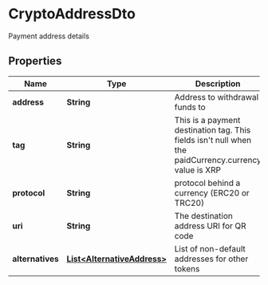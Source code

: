 

# CryptoAddressDto

Payment address details

## Properties

| Name | Type | Description | Notes |
|------------ | ------------- | ------------- | -------------|
|**address** | **String** | Address to withdrawal funds to |  [optional] |
|**tag** | **String** | This is a payment destination tag. This fields isn&#39;t null when the paidCurrency.currency value is XRP |  [optional] |
|**protocol** | **String** | protocol behind a currency (ERC20 or TRC20) |  [optional] |
|**uri** | **String** | The destination address URI for QR code |  [optional] |
|**alternatives** | [**List&lt;AlternativeAddress&gt;**](AlternativeAddress.md) | List of non-default addresses for other tokens |  [optional] |



